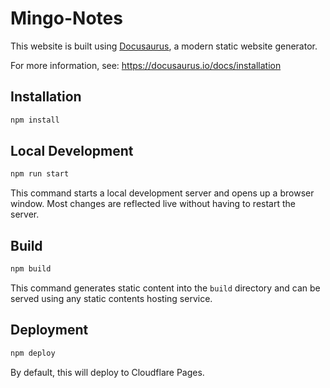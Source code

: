 # Mingo-Notes

This website is built using [Docusaurus](https://docusaurus.io/), a modern static website generator.

For more information, see: https://docusaurus.io/docs/installation

## Installation

```bash
npm install
```

## Local Development

```bash
npm run start
```

This command starts a local development server and opens up a browser window. Most changes are reflected live without having to restart the server.

## Build

```bash
npm build
```

This command generates static content into the `build` directory and can be served using any static contents hosting service.

## Deployment

```bash
npm deploy
```

By default, this will deploy to Cloudflare Pages.
